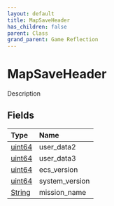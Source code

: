 ```yaml
---
layout: default
title: MapSaveHeader
has_children: false
parent: Class
grand_parent: Game Reflection
---
```

# MapSaveHeader
Description 

## Fields

| Type | Name |
|:----------|:--------------|
| [uint64](/riftbreaker-wiki/docs/game-reflection/components/uint64/) | user_data2 |
| [uint64](/riftbreaker-wiki/docs/game-reflection/components/uint64/) | user_data3 |
| [uint64](/riftbreaker-wiki/docs/game-reflection/components/uint64/) | ecs_version |
| [uint64](/riftbreaker-wiki/docs/game-reflection/components/uint64/) | system_version |
| [String](/riftbreaker-wiki/docs/game-reflection/components/string/) | mission_name |

